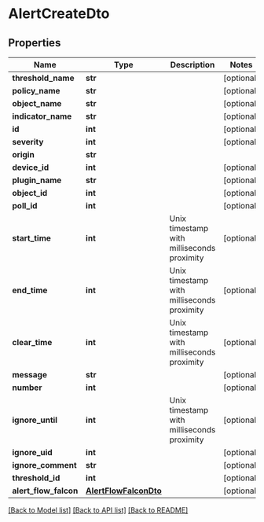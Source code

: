 # AlertCreateDto

## Properties
Name | Type | Description | Notes
------------ | ------------- | ------------- | -------------
**threshold_name** | **str** |  | [optional] 
**policy_name** | **str** |  | [optional] 
**object_name** | **str** |  | [optional] 
**indicator_name** | **str** |  | [optional] 
**id** | **int** |  | [optional] 
**severity** | **int** |  | [optional] 
**origin** | **str** |  | 
**device_id** | **int** |  | [optional] 
**plugin_name** | **str** |  | [optional] 
**object_id** | **int** |  | [optional] 
**poll_id** | **int** |  | [optional] 
**start_time** | **int** | Unix timestamp with milliseconds proximity | [optional] 
**end_time** | **int** | Unix timestamp with milliseconds proximity | [optional] 
**clear_time** | **int** | Unix timestamp with milliseconds proximity | [optional] 
**message** | **str** |  | [optional] 
**number** | **int** |  | [optional] 
**ignore_until** | **int** | Unix timestamp with milliseconds proximity | [optional] 
**ignore_uid** | **int** |  | [optional] 
**ignore_comment** | **str** |  | [optional] 
**threshold_id** | **int** |  | [optional] 
**alert_flow_falcon** | [**AlertFlowFalconDto**](AlertFlowFalconDto.md) |  | [optional] 

[[Back to Model list]](../README.md#documentation-for-models) [[Back to API list]](../README.md#documentation-for-api-endpoints) [[Back to README]](../README.md)

